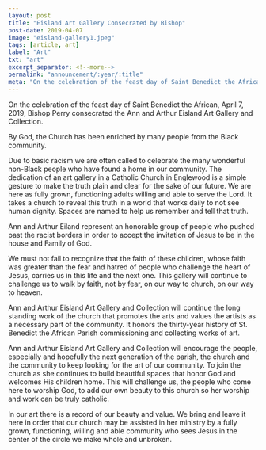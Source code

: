 ```yaml
---
layout: post
title: "Eisland Art Gallery Consecrated by Bishop"
post-date: 2019-04-07
image: "eisland-gallery1.jpeg"
tags: [article, art]
label: "Art"
txt: "art"
excerpt_separator: <!--more-->
permalink: "announcement/:year/:title"
meta: "On the celebration of the feast day of Saint Benedict the African, April 7, 2019, Bishop Perry consecrated the Ann and Arthur Eisland Art Gallery and Collection."
---
```

On the celebration of the feast day of Saint Benedict the African, April 7, 2019, Bishop Perry consecrated the Ann and Arthur Eisland Art Gallery and Collection.
<!--more-->

By God, the Church has been enriched by many people from the Black community. 

Due to basic racism we are often called to celebrate the many wonderful non-Black people who have found a home in our community.
The dedication of an art gallery in a Catholic Church in Englewood is a simple gesture to make the truth plain and clear for the sake of our future.
We are here as fully grown, functioning adults willing and able to serve the Lord.
It takes a church to reveal this truth in a world that works daily to not see human dignity.
Spaces are named to help us remember and tell that truth.

Ann and Arthur Eiland represent an honorable group of people who pushed past the racist borders in order to accept the invitation of Jesus to be in the house and Family of God.

We must not fail to recognize that the faith of these children, whose faith was greater than the fear and hatred of people who challenge the heart of Jesus, carries us in this life and the next one. 
This gallery will continue to challenge us to walk by faith, not by fear, on our way to church, on our way to heaven.

Ann and Arthur Eisland Art Gallery and Collection will continue the long standing work of the church that promotes the arts and values the artists as a necessary part of the community.
It honors the thirty-year history of St. Benedict the African Parish commissioning and collecting works of art.

Ann and Arthur Eisland Art Gallery and Collection will encourage the people, especially and hopefully the next generation of the parish, the church and the community to keep looking for the art of our community.
To join the church as she continues to build beautiful spaces that honor God and welcomes His children home.
This will challenge us, the people who come here to worship God, to add our own beauty to this church so her worship and work can be truly catholic.

In our art there is a record of our beauty and value.
We bring and leave it here in order that our church may be assisted in her ministry by a fully grown, functioning, willing and able community who sees Jesus in the center of the circle we make whole and unbroken.